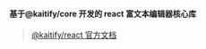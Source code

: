 #### 基于@kaitify/core 开发的 react 富文本编辑器核心库

> [@kaitify/react 官方文档](https://www.so-better.cn/docs/kaitify-react/)
